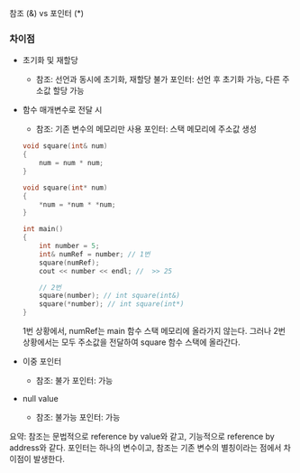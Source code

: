 참조 (&) vs 포인터 (*)

### 차이점

- 초기화 및 재할당
    - 참조: 선언과 동시에 초기화, 재할당 불가
      포인터: 선언 후 초기화 가능, 다른 주소값 할당 가능
- 함수 매개변수로 전달 시
    - 참조: 기존 변수의 메모리만 사용
      포인터: 스택 메모리에 주소값 생성

    ```cpp
    void square(int& num)
    {
    	num = num * num;
    }
    
    void square(int* num)
    {
    	*num = *num * *num;
    }
    
    int main()
    {
    	int number = 5;
    	int& numRef = number; // 1번
    	square(numRef);
    	cout << number << endl; //  >> 25
    
    	// 2번 
    	square(number); // int square(int&)
    	square(*number); // int square(int*)
    }
    
    ```

  1번 상황에서, numRef는 main 함수 스택 메모리에 올라가지 않는다.
  그러나 2번 상황에서는 모두 주소값을 전달하여 square 함수 스택에 올라간다.

- 이중 포인터
    - 참조: 불가
      포인터: 가능
- null value
    - 참조: 불가능
      포인터: 가능

요약:
참조는 문법적으로 reference by value와 같고, 기능적으로 reference by address와 같다.
포인터는 하나의 변수이고, 참조는 기존 변수의 별칭이라는 점에서 차이점이 발생한다.